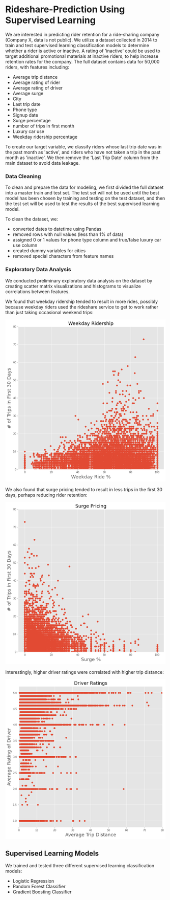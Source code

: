 # Rideshare-Prediction Using Supervised Learning

We are interested in predicting rider retention for a ride-sharing company (Company X, data is not public). We utilize a dataset collected in 2014 to train and test supervised learning classification models to determine whether a rider is active or inactive. A rating of 'inactive' could be used to target additional promotional materials at inactive riders, to help increase retention rates for the company. The full dataset contains data for 50,000 riders, with features including:

* Average trip distance
* Average rating of rider
* Average rating of driver
* Average surge
* City
* Last trip date
* Phone type
* Signup date
* Surge percentage
* number of trips in first month
* Luxury car use
* Weekday ridership percentage

To create our target variable, we classify riders whose last trip date was in the past month as 'active', and riders who have not taken a trip in the past month as 'inactive'. We then remove the 'Last Trip Date' column from the main dataset to avoid data leakage. 

### Data Cleaning

To clean and prepare the data for modeling, we first divided the full dataset into a master train and test set. The test set will not be used until the best model has been chosen by training and testing on the test dataset, and then the test set will be used to test the results of the best supervised learning model.

To clean the dataset, we:

* converted dates to datetime using Pandas
* removed rows with null values (less than 1% of data)
* assigned 0 or 1 values for phone type column and true/false luxury car use column
* created dummy variables for cities
* removed special characters from feature names

### Exploratory Data Analysis

We conducted preliminary exploratory data analysis on the dataset by creating scatter matrix visualizations and histograms to visualize correlations between features. 

We found that weekday ridership tended to result in more rides, possibly because weekday riders used the rideshare service to get to work rather than just taking occasional weekend trips:

![plot](./figures/weekday_riders.png)

We also found that surge pricing tended to result in less trips in the first 30 days, perhaps reducing rider retention: 

![plot](./figures/surge_pricing.png)

Interestingly, higher driver ratings were correlated with higher trip distance:

![plot](./figures/driver_ratings.png)

## Supervised Learning Models

We trained and tested three different supervised learning classification models: 
* Logistic Regression
* Random Forest Classifier
* Gradient Boosting Classifier
